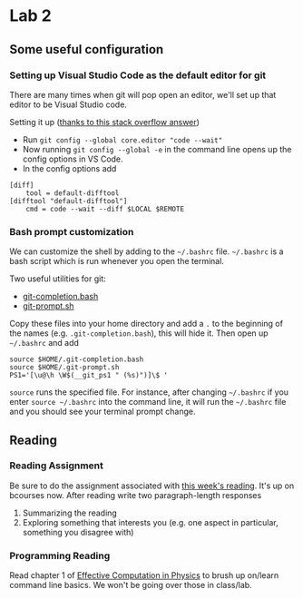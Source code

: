 # Lab 2

## Some useful configuration

### Setting up Visual Studio Code as the default editor for git

There are many times when git will pop open an editor, we'll set up that editor to be Visual Studio code.

Setting it up ([thanks to this stack overflow answer](https://stackoverflow.com/questions/30024353/how-to-use-visual-studio-code-as-default-editor-for-git))

- Run `git config --global core.editor "code --wait"`
- Now running `git config --global -e` in the command line opens up the config options in VS Code.
- In the config options add

```
[diff]
    tool = default-difftool
[difftool "default-difftool"]
    cmd = code --wait --diff $LOCAL $REMOTE
```

### Bash prompt customization

We can customize the shell by adding to the `~/.bashrc` file. `~/.bashrc` is a bash script which is run whenever you open the terminal.

Two useful utilities for git:

- [git-completion.bash](https://github.com/git/git/blob/master/contrib/completion/git-completion.bash)
- [git-prompt.sh](https://github.com/git/git/blob/master/contrib/completion/git-prompt.sh)

Copy these files into your home directory and add a `.` to the beginning of the names (e.g. `.git-completion.bash`), this will hide it. Then open up `~/.bashrc` and add

```
source $HOME/.git-completion.bash
source $HOME/.git-prompt.sh
PS1='[\u@\h \W$(__git_ps1 " (%s)")]\$ '
```

`source` runs the specified file. For instance, after changing `~/.bashrc` if you enter `source ~/.bashrc` into the command line, it will run the `~/.bashrc` file and you should see your terminal prompt change.


## Reading
### Reading Assignment
Be sure to do the assignment associated with [this week's reading](https://berkeley-stat159-f17.github.io/stat159-f17/_static/ref/millman-perez.pdf). It's up on bcourses now. After reading write two paragraph-length responses

1. Summarizing the reading
2. Exploring something that interests you (e.g. one aspect in particular, something you disagree with)

### Programming Reading
Read chapter 1 of [Effective Computation in Physics](http://proquest.safaribooksonline.com/book/physics/9781491901564) to brush up on/learn command line basics. We won't be going over those in class/lab.